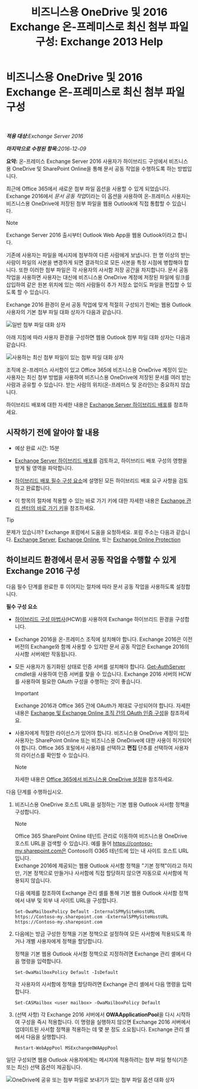 ﻿---
title: '비즈니스용 OneDrive 및 2016 Exchange 온-프레미스로 최신 첨부 파일 구성: Exchange 2013 Help'
TOCTitle: 비즈니스용 OneDrive 및 2016 Exchange 온-프레미스로 최신 첨부 파일 구성
ms:assetid: 799518aa-7cfe-4708-92ee-98057ff168f5
ms:mtpsurl: https://technet.microsoft.com/ko-kr/library/Mt589761(v=EXCHG.150)
ms:contentKeyID: 70319584
ms.date: 01/10/2018
mtps_version: v=EXCHG.150
ms.translationtype: HT
---

# 비즈니스용 OneDrive 및 2016 Exchange 온-프레미스로 최신 첨부 파일 구성

 

_<strong>적용 대상:</strong>Exchange Server 2016_

_<strong>마지막으로 수정된 항목:</strong>2016-12-09_

**요약:**  온-프레미스 Exchange Server 2016 사용자가 하이브리드 구성에서 비즈니스용 OneDrive 및 SharePoint Online을 통해 문서 공동 작업을 수행하도록 하는 방법입니다.

최근에 Office 365에서 새로운 첨부 파일 옵션을 사용할 수 있게 되었습니다. Exchange 2016에서 *문서 공동 작업*이라는 이 옵션을 사용하여 온-프레미스 사용자는 비즈니스용 OneDrive에 저장된 첨부 파일을 웹용 Outlook에 직접 통합할 수 있습니다.


> [!NOTE]
> Exchange Server 2016 출시부터 Outlook Web App을 웹용 Outlook이라고 합니다.



기존에 사용자는 파일을 메시지에 첨부하여 다른 사람에게 보냅니다. 한 명 이상의 받는 사람이 파일의 사본을 변경하게 되면 결과적으로 모든 사본을 특정 시점에 병합해야 합니다. 또한 이러한 첨부 파일은 각 사용자의 사서함 저장 공간을 차지합니다. 문서 공동 작업을 사용하면 사용자는 대신에 비즈니스용 OneDrive 계정에 저장된 파일에 링크를 삽입하여 같은 원본 위치에 있는 여러 사람들이 추가 저장소 없이도 파일을 편집할 수 있도록 할 수 있습니다.

Exchange 2016 환경이 문서 공동 작업에 맞게 적절히 구성되기 전에는 웹용 Outlook 사용자의 기본 첨부 파일 대화 상자가 다음과 같습니다.

![일반 첨부 파일 대화 상자](images/Mt589761.f8c74d70-42f9-48c6-b263-ce6cef8591a8(EXCHG.150).png "일반 첨부 파일 대화 상자")

아래 지침에 따라 사용자 환경을 구성하면 웹용 Outlook 첨부 파일 대화 상자는 다음과 같습니다.

![사용하는 최신 첨부 파일이 있는 첨부 파일 대화 상자](images/Mt589761.89eeae65-ce3a-4c47-b57e-db734a1de95b(EXCHG.150).png "사용하는 최신 첨부 파일이 있는 첨부 파일 대화 상자")

조직에 온-프레미스 사서함이 있고 Office 365에 비즈니스용 OneDrive 계정이 있는 사용자는 최신 첨부 방법을 사용하여 비즈니스용 OneDrive에 저장된 문서를 여러 받는 사람과 공유할 수 있습니다. 받는 사람의 위치(온-프레미스 및 온라인)는 중요하지 않습니다.

하이브리드 배포에 대한 자세한 내용은 [Exchange Server 하이브리드 배포](exchange-server-hybrid-deployments-exchange-2013-help.md)를 참조하세요.

## 시작하기 전에 알아야 할 내용

  - 예상 완료 시간: 15분

  - [Exchange Server 하이브리드 배포](exchange-server-hybrid-deployments-exchange-2013-help.md)를 검토하고, 하이브리드 배포 구성의 영향을 받게 될 영역을 파악합니다.

  - [하이브리드 배포 필수 구성 요소](hybrid-deployment-prerequisites-exchange-2013-help.md)에 설명된 모든 하이브리드 배포 요구 사항을 검토하고 완료합니다.

  - 이 항목의 절차에 적용할 수 있는 바로 가기 키에 대한 자세한 내용은 [Exchange 관리 센터의 바로 가기 키](https://technet.microsoft.com/ko-kr/library/jj150484\(v=exchg.150\))을 참조하세요.


> [!TIP]
> 문제가 있습니까? Exchange 포럼에서 도움을 요청하세요. 포럼 주소는 다음과 같습니다. <A href="https://go.microsoft.com/fwlink/p/?linkid=60612">Exchange Server</A>, <A href="https://go.microsoft.com/fwlink/p/?linkid=267542">Exchange Online</A>, 또는 <A href="https://go.microsoft.com/fwlink/p/?linkid=285351">Exchange Online Protection</A>



## 하이브리드 환경에서 문서 공동 작업을 수행할 수 있게 Exchange 2016 구성

다음 필수 단계를 완료한 후 이어지는 절차에 따라 문서 공동 작업을 사용하도록 설정합니다.

**필수 구성 요소**

  - [하이브리드 구성 마법사](hybrid-configuration-wizard-exchange-2013-help.md)(HCW)를 사용하여 Exchange 하이브리드 환경을 구성합니다.

  - Exchange 2016을 온-프레미스 조직에 설치해야 합니다. Exchange 2016은 이전 버전의 Exchange와 함께 사용할 수 있지만 문서 공동 작업은 Exchange 2016의 사서함 서버에만 작동됩니다.

  - 모든 사용자가 동기화된 상태로 인증 서버를 설치해야 합니다. [Get-AuthServer](https://technet.microsoft.com/ko-kr/library/jj218613\(v=exchg.150\)) cmdlet을 사용하여 인증 서버를 찾을 수 있습니다. Exchange 2016 서버의 HCW를 사용하여 필요한 OAuth 구성을 수행하는 것이 좋습니다.
    

    > [!IMPORTANT]
    > Exchange 2016과 Office 365 간에 OAuth가 제대로 구성되어야 합니다. 자세한 내용은 <A href="https://technet.microsoft.com/ko-kr/library/dn594521(v=exchg.150)">Exchange 및 Exchange Online 조직 간의 OAuth 인증 구성</A>을 참조하세요.



  - 사용자에게 적절한 라이선스가 있어야 합니다. 비즈니스용 OneDrive 계정이 있는 사용자는 SharePoint Online 또는 비즈니스용 OneDrive에 대한 사용이 허가되어야 합니다. Office 365 포털에서 사용자를 선택하고 **편집** 단추를 선택하여 사용자의 라이선스를 확인할 수 있습니다.
    

    > [!NOTE]
    > 자세한 내용은 <A href="http://go.microsoft.com/fwlink/p/?linkid=627455">Office 365에서 비즈니스용 OneDrive 설정</A>을 참조하세요.



다음 단계를 수행하십시오.

1.  비즈니스용 OneDrive 호스트 URL을 설정하는 기본 웹용 Outlook 사서함 정책을 구성합니다.
    

    > [!NOTE]
    > Office 365 SharePoint Online 테넌트 관리로 이동하여 비즈니스용 OneDrive 호스트 URL을 검색할 수 있습니다. 예를 들어 https://contoso-my.sharepoint.com은 Contoso의 O365 테넌트에 있는 내 사이트 호스트 URL입니다.<BR>Exchange 2016에 제공되는 웹용 Outlook 사서함 정책을 "기본 정책"이라고 하지만, 기본 정책으로 만들거나 사서함에 직접 할당하지 않으면 자동으로 사서함에 적용되지 않습니다.

    
    다음 예제를 참조하여 Exchange 관리 셸를 통해 기본 웹용 Outlook 사서함 정책에서 내부 및 외부 내 사이트 URL을 구성합니다.
    
        Set-OwaMailboxPolicy Default -InternalSPMySiteHostURL https://Contoso-my.sharepoint.com -ExternalSPMySiteHostURL https://Contoso-my.sharepoint.com

2.  다음에는 방금 구성한 정책을 기본 정책으로 설정하여 모든 사서함에 적용되도록 하거나 개별 사용자에게 정책을 할당합니다.
    
    정책을 기본 웹용 Outlook 사서함 정책으로 지정하려면 Exchange 관리 셸에서 다음 명령을 입력합니다.
    
        Set-OwaMailboxPolicy Default -IsDefault 
    
    각 사용자의 사서함에 정책을 할당하려면 Exchange 관리 셸에서 다음 명령을 입력합니다.
    
        Set-CASMailbox <user mailbox> -OwaMailboxPolicy Default

3.  (선택 사항) 각 Exchange 2016 서버에서 **OWAApplicationPool**을 다시 시작하여 구성을 즉시 적용합니다. 이 명령을 실행하지 않으면 Exchange 2016 서버에서 업데이트된 사서함 정책을 적용하는 데 몇 분 정도 소요됩니다. Exchange 관리 셸에서 다음을 실행합니다.
    
        Restart-WebAppPool MSExchangeOWAAppPool

일단 구성되면 웹용 Outlook 사용자에게는 메시지에 적용하려는 첨부 파일 형식(기존 또는 최신) 선택 옵션이 제공됩니다.

![OneDrive에 공유 또는 첨부 파일로 보내기가 있는 첨부 파일 옵션 대화 상자](images/Mt589761.7d2f27c2-3638-479a-a577-029ac61e7d95(EXCHG.150).png "OneDrive에 공유 또는 첨부 파일로 보내기가 있는 첨부 파일 옵션 대화 상자")

